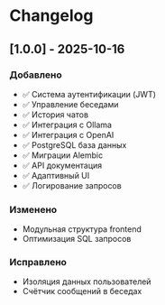 # Changelog

## [1.0.0] - 2025-10-16

### Добавлено
- ✅ Система аутентификации (JWT)
- ✅ Управление беседами
- ✅ История чатов
- ✅ Интеграция с Ollama
- ✅ Интеграция с OpenAI
- ✅ PostgreSQL база данных
- ✅ Миграции Alembic
- ✅ API документация
- ✅ Адаптивный UI
- ✅ Логирование запросов

### Изменено
- Модульная структура frontend
- Оптимизация SQL запросов

### Исправлено
- Изоляция данных пользователей
- Счётчик сообщений в беседах